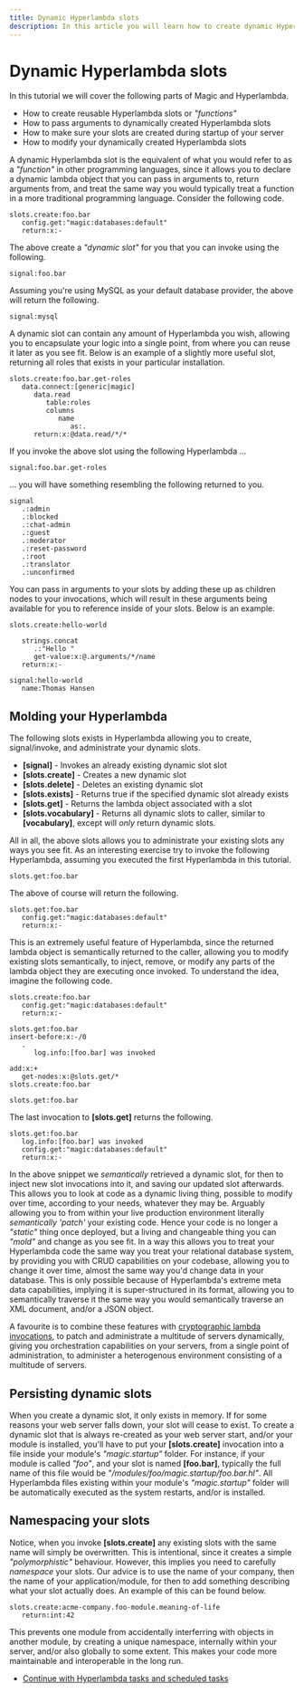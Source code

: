 ```yaml
---
title: Dynamic Hyperlambda slots
description: In this article you will learn how to create dynamic Hyperlambda slots, using nothing but Hyperlambda, for then to reuse your slots in other parts of your Hyperlambda, almost the same way a function works in a more traditional programming language.
---
```


# Dynamic Hyperlambda slots

In this tutorial we will cover the following parts of Magic and Hyperlambda.

* How to create reusable Hyperlambda slots or _"functions"_
* How to pass arguments to dynamically created Hyperlambda slots
* How to make sure your slots are created during startup of your server
* How to modify your dynamically created Hyperlambda slots

A dynamic Hyperlambda slot is the equivalent of what you would refer to as a _"function"_ in other programming
languages, since it allows you to declare a dynamic lambda object that you can pass in arguments to, return arguments
from, and treat the same way you would typically treat a function in a more traditional programming language. Consider the
following code.

```
slots.create:foo.bar
   config.get:"magic:databases:default"
   return:x:-
```

The above create a _"dynamic slot"_ for you that you can invoke using the following.

```
signal:foo.bar
```

Assuming you're using MySQL as your default database provider, the above will return the following.

```
signal:mysql
```

A dynamic slot can contain any amount of Hyperlambda you wish, allowing you to encapsulate your logic
into a single point, from where you can reuse it later as you see fit. Below is an example of a slightly
more useful slot, returning all roles that exists in your particular installation.

```
slots.create:foo.bar.get-roles
   data.connect:[generic|magic]
      data.read
         table:roles
         columns
            name
               as:.
      return:x:@data.read/*/*
```

If you invoke the above slot using the following Hyperlambda ...

```
signal:foo.bar.get-roles
```

... you will have something resembling the following returned to you.

```
signal
   .:admin
   .:blocked
   .:chat-admin
   .:guest
   .:moderator
   .:reset-password
   .:root
   .:translator
   .:unconfirmed
```

You can pass in arguments to your slots by adding these up as children nodes to your invocations,
which will result in these arguments being available for you to reference inside of your slots. Below
is an example.

```
slots.create:hello-world

   strings.concat
      .:"Hello "
      get-value:x:@.arguments/*/name
   return:x:-

signal:hello-world
   name:Thomas Hansen
```

## Molding your Hyperlambda

The following slots exists in Hyperlambda allowing you to create, signal/invoke, and administrate your
dynamic slots.

* __[signal]__ - Invokes an already existing dynamic slot slot
* __[slots.create]__ - Creates a new dynamic slot
* __[slots.delete]__ - Deletes an existing dynamic slot
* __[slots.exists]__ - Returns true if the specified dynamic slot already exists
* __[slots.get]__ - Returns the lambda object associated with a slot
* __[slots.vocabulary]__ - Returns all dynamic slots to caller, similar to **[vocabulary]**, except will _only_ return dynamic slots.

All in all, the above slots allows you to administrate your existing slots any ways you see fit. As an interesting
exercise try to invoke the following Hyperlambda, assuming you executed the first Hyperlambda in this tutorial.

```
slots.get:foo.bar
```

The above of course will return the following.

```
slots.get:foo.bar
   config.get:"magic:databases:default"
   return:x:-
```

This is an extremely useful feature of Hyperlambda, since the returned lambda object is semantically returned
to the caller, allowing you to modify existing slots semantically, to inject, remove, or modify any parts
of the lambda object they are executing once invoked. To understand the idea, imagine the following code.

```
slots.create:foo.bar
   config.get:"magic:databases:default"
   return:x:-

slots.get:foo.bar
insert-before:x:-/0
   .
      log.info:[foo.bar] was invoked

add:x:+
   get-nodes:x:@slots.get/*
slots.create:foo.bar

slots.get:foo.bar
```

The last invocation to __[slots.get]__ returns the following.

```
slots.get:foo.bar
   log.info:[foo.bar] was invoked
   config.get:"magic:databases:default"
   return:x:-
```

In the above snippet we _semantically_ retrieved a dynamic slot, for then to inject new slot invocations into it,
and saving our updated slot afterwards. This allows you to look at code as a dynamic living thing, possible to
modify over time, according to your needs, whatever they may be. Arguably allowing you to from within your
live production environment literally _semantically 'patch'_ your existing code. Hence your code is no longer
a _"static"_ thing once deployed, but a living and changeable thing you can _"mold"_ and change as you see
fit. In a way this allows you to treat your Hyperlambda code the same way you treat your relational database
system, by providing you with CRUD capabilities on your codebase, allowing you to change it over time, almost the same
way you'd change data in your database. This is only possible because of Hyperlambda's extreme meta data
capabilities, implying it is super-structured in its format, allowing you to semantically traverse it the
same way you would semantically traverse an XML document, and/or a JSON object.

A favourite is to combine these features with [cryptographic lambda invocations](/tutorials/crypto-lambda-http/),
to patch and administrate a multitude of servers dynamically, giving you orchestration capabilities on your servers,
from a single point of administration, to administer a heterogenous environment consisting of a multitude
of servers.

## Persisting dynamic slots

When you create a dynamic slot, it only exists in memory. If for some reasons your web server falls down, your
slot will cease to exist. To create a dynamic slot that is always re-created as your web server start, and/or your
module is installed, you'll have to put your __[slots.create]__ invocation into a file inside your
module's _"magic.startup"_ folder. For instance, if your module is called _"foo"_, and your slot is
named __[foo.bar]__, typically the full name of this file would be _"/modules/foo/magic.startup/foo.bar.hl"_.
All Hyperlambda files existing within your module's _"magic.startup"_ folder will be automatically executed
as the system restarts, and/or is installed.

## Namespacing your slots

Notice, when you invoke __[slots.create]__ any existing slots with the same name will simply be overwritten.
This is intentional, since it creates a simple _"polymorphistic"_ behaviour. However, this implies you need
to carefully _namespace_ your slots. Our advice is to use the name of your company, then the name of your
application/module, for then to add something describing what your slot actually does. An example of this can
be found below.

```
slots.create:acme-company.foo-module.meaning-of-life
   return:int:42
```

This prevents one module from accidentally interferring with objects in another module, by creating a unique namespace,
internally within your server, and/or also globally to some extent. This makes your code more maintainable
and interoperable in the long run.

* [Continue with Hyperlambda tasks and scheduled tasks](/tutorials/task-scheduler/)
